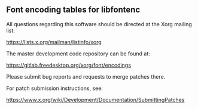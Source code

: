 Font encoding tables for libfontenc
-----------------------------------

All questions regarding this software should be directed at the
Xorg mailing list:

  https://lists.x.org/mailman/listinfo/xorg

The master development code repository can be found at:

  https://gitlab.freedesktop.org/xorg/font/encodings

Please submit bug reports and requests to merge patches there.

For patch submission instructions, see:

  https://www.x.org/wiki/Development/Documentation/SubmittingPatches

